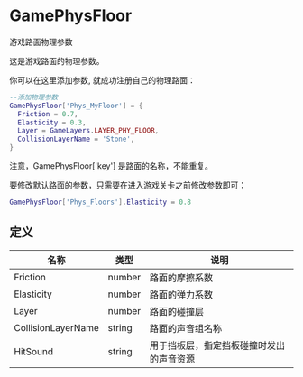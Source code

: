 # GamePhysFloor

游戏路面物理参数

这是游戏路面的物理参数。

你可以在这里添加参数, 就成功注册自己的物理路面：
```lua
--添加物理参数
GamePhysFloor['Phys_MyFloor'] = {
  Friction = 0.7,
  Elasticity = 0.3,
  Layer = GameLayers.LAYER_PHY_FLOOR,
  CollisionLayerName = 'Stone',
}
```
注意，GamePhysFloor['key'] 是路面的名称，不能重复。

要修改默认路面的参数，只需要在进入游戏关卡之前修改参数即可：
```lua
GamePhysFloor['Phys_Floors'].Elasticity = 0.8
```

## 定义

|名称|类型|说明|
|---|---|---|
|Friction|number|路面的摩擦系数|
|Elasticity|number|路面的弹力系数|
|Layer|number|路面的碰撞层|
|CollisionLayerName|string|路面的声音组名称|
|HitSound|string|用于挡板层，指定挡板碰撞时发出的声音资源|
